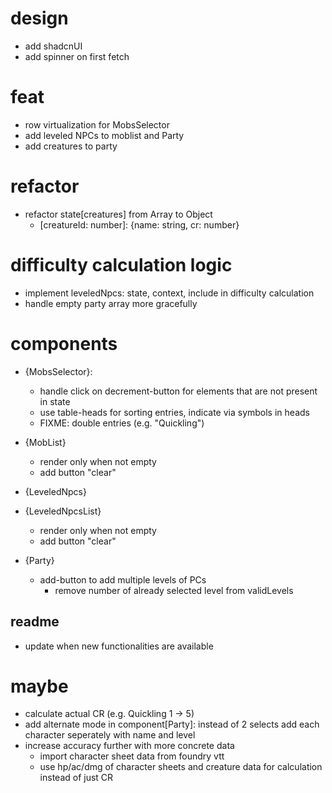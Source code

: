 # design
- add shadcnUI
- add spinner on first fetch

# feat
- row virtualization for MobsSelector
- add leveled NPCs to moblist and Party
- add creatures to party

# refactor
- refactor state[creatures] from Array to Object
  - [creatureId: number]: {name: string, cr: number}

# difficulty calculation logic
- implement leveledNpcs: state, context, include in difficulty calculation
- handle empty party array more gracefully

# components
- {MobsSelector}:
  - handle click on decrement-button for elements that are not present in state
  - use table-heads for sorting entries, indicate via symbols in heads
  - FIXME: double entries (e.g. "Quickling")

- {MobList}
  - render only when not empty
  - add button "clear"

- {LeveledNpcs}

- {LeveledNpcsList}
  - render only when not empty
  - add button "clear"

- {Party}
  - add-button to add multiple levels of PCs
    - remove number of already selected level from validLevels

## readme
- update when new functionalities are available

# maybe
- calculate actual CR (e.g. Quickling 1 -> 5)
- add alternate mode in component[Party]: instead of 2 selects add each character seperately with name and level
- increase accuracy further with more concrete data 
    - import character sheet data from foundry vtt
    - use hp/ac/dmg of character sheets and creature data for calculation instead of just CR


